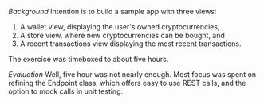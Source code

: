 *Background*
Intention is to build a sample app with three views:
1. A wallet view, displaying the user's owned cryptocurrencies,
2. A store view, where new cryptocurrencies can be bought, and
3. A recent transactions view displaying the most recent transactions.

The exercice was timeboxed to about five hours.

*Evaluation*
Well, five hour was not nearly enough. Most focus was spent on refining the Endpoint class, which offers easy to use REST calls, and the option to mock calls in unit testing.
